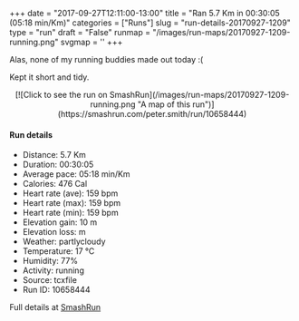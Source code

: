 +++
date = "2017-09-27T12:11:00-13:00"
title = "Ran 5.7 Km in 00:30:05 (05:18 min/Km)"
categories = ["Runs"]
slug = "run-details-20170927-1209"
type = "run"
draft = "False"
runmap = "/images/run-maps/20170927-1209-running.png"
svgmap = '<polyline points="0 57, 0 59, 0 59, 1 63, 2 64, 2 64, 9 58, 14 53, 16 51, 16 51, 17 49, 18 49, 19 48, 20 47, 25 45, 27 43, 31 41, 32 42, 33 41, 36 42, 38 43, 41 44, 42 45, 43 45, 44 45, 48 41, 49 39, 50 37, 51 36, 58 36, 76 37, 78 37, 81 38, 85 40, 97 51, 100 53, 98 52, 97 51, 86 41, 83 39, 80 38, 76 37, 70 37, 58 36, 49 36, 48 39, 46 41, 46 42, 43 44, 41 44, 38 42, 34 40, 31 41, 28 42, 24 44, 22 45, 18 47, 16 50, 12 53">'
+++

Alas, none of my running buddies made out today :(

Kept it short and tidy. 

<!--more-->

<center>
[![Click to see the run on SmashRun](/images/run-maps/20170927-1209-running.png "A map of this run")](https://smashrun.com/peter.smith/run/10658444)
</center>

#### Run details

* Distance: 5.7 Km
* Duration: 00:30:05
* Average pace: 05:18 min/Km
* Calories: 476 Cal
* Heart rate (ave): 159 bpm
* Heart rate (max): 159 bpm
* Heart rate (min): 159 bpm
* Elevation gain: 10 m
* Elevation loss:  m
* Weather: partlycloudy
* Temperature: 17 &deg;C
* Humidity: 77%
* Activity: running
* Source: tcxfile
* Run ID: 10658444

Full details at [SmashRun](https://smashrun.com/peter.smith/run/10658444)